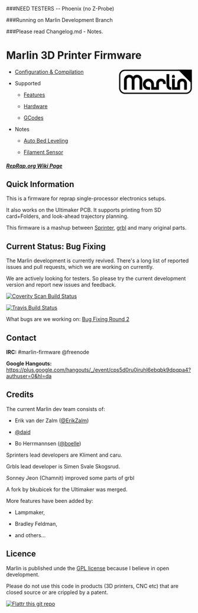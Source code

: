 ###NEED TESTERS -- Phoenix (no Z-Probe)

###Running on Marlin Development Branch

###Please read Changelog.md - Notes.


# Marlin 3D Printer Firmware

<img align="right" src="Documentation/Logo/Marlin%20Logo%20GitHub.png" />


  * [Configuration & Compilation](/Documentation/Compilation.md)

  * Supported

    * [Features](/Documentation/Features.md)

    * [Hardware](/Documentation/Hardware.md)

    * [GCodes](/Documentation/GCodes.md)

  * Notes

    * [Auto Bed Leveling](/Documentation/BedLeveling.md)

    * [Filament Sensor](/Documentation/FilamentSensor.md)



##### [RepRap.org Wiki Page](http://reprap.org/wiki/Marlin)



## Quick Information



This is a firmware for reprap single-processor electronics setups.

It also works on the Ultimaker PCB. It supports printing from SD card+Folders, and look-ahead trajectory planning.

This firmware is a mashup between [Sprinter](https://github.com/kliment/Sprinter), [grbl](https://github.com/simen/grbl) and many original parts.



## Current Status: Bug Fixing



The Marlin development is currently revived. There's a long list of reported issues and pull requests, which we are working on currently.

We are actively looking for testers. So please try the current development version and report new issues and feedback.



[![Coverity Scan Build Status](https://scan.coverity.com/projects/2224/badge.svg)](https://scan.coverity.com/projects/2224)

[![Travis Build Status](https://travis-ci.org/MarlinFirmware/Marlin.svg)](https://travis-ci.org/MarlinFirmware/Marlin)



What bugs are we working on: [Bug Fixing Round 2](https://github.com/MarlinFirmware/Marlin/milestones/Bug%20Fixing%20Round%202)



## Contact



__IRC:__ #marlin-firmware @freenode



__Google Hangouts:__ https://plus.google.com/hangouts/_/event/cps5d0ru0iruhl6ebqbk9dpqpa4?authuser=0&hl=da



## Credits



The current Marlin dev team consists of:



 - Erik van der Zalm ([@ErikZalm](https://github.com/ErikZalm))

 - [@daid](https://github.com/daid)

 - Bo Herrmannsen ([@boelle](https://github.com/boelle))



Sprinters lead developers are Kliment and caru.

Grbls lead developer is Simen Svale Skogsrud.

Sonney Jeon (Chamnit) improved some parts of grbl

A fork by bkubicek for the Ultimaker was merged.



More features have been added by:

  - Lampmaker,

  - Bradley Feldman,

  - and others...



## Licence



Marlin is published unde the [GPL license](/Documentation/COPYING.md) because I believe in open development.

Please do not use this code in products (3D printers, CNC etc) that are closed source or are crippled by a patent.



[![Flattr this git repo](http://api.flattr.com/button/flattr-badge-large.png)](https://flattr.com/submit/auto?user_id=ErikZalm&url=https://github.com/MarlinFirmware/Marlin&title=Marlin&language=&tags=github&category=software)

